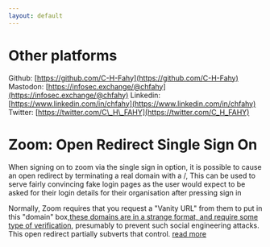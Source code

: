 ```yaml
---
layout: default
---
```


# Other platforms
Github: [https://github.com/C-H-Fahy](https://github.com/C-H-Fahy)
Mastodon: [https://infosec.exchange/@chfahy](https://infosec.exchange/@chfahy)
Linkedin: [https://www.linkedin.com/in/chfahy](https://www.linkedin.com/in/chfahy)
Twitter: [https://twitter.com/C\_H\_FAHY](https://twitter.com/C_H_FAHY)

# Zoom: Open Redirect Single Sign On
When signing on to zoom via the single sign in option, it is possible to cause an open redirect by terminating a real domain with a /, This can be used to serve fairly convincing fake login pages as the user would expect to be asked for their login details for their organisation after pressing sign in

Normally, Zoom requires that you request a "Vanity URL" from them to put in this "domain" box,[these domains are in a strange format, and require some type of verification](https://support.zoom.us/hc/en-us/articles/215062646), presumably to prevent such social engineering attacks. This open redirect partially subverts that control.
[read more](./2021-10-18-zoom-open-redirect)

